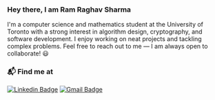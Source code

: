 ### Hey there, I am Ram Raghav Sharma

I'm a computer science and mathematics student at the University of Toronto with a strong interest in algorithm design, cryptography, and software development. I enjoy working on neat projects and tackling complex problems. Feel free to reach out to me — I am always open to collaborate! :smiley:

### 📬 Find me at
[![Linkedin Badge](https://img.shields.io/badge/-LinkedIn-blue?style=flat-square&logo=Linkedin&logoColor=white&link=https://www.linkedin.com/in/ram-raghav-sharma/)](https://www.linkedin.com/in/ram-raghav-sharma)
[![Gmail Badge](https://img.shields.io/badge/-Gmail-d14836?style=flat-square&logo=Gmail&logoColor=white&link=mailto:rraagghhaavv21@gmail.com)](mailto:defcon.rraagghhaavv21@gmail.com)



